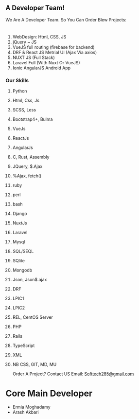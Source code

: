 ## A Developer Team!
We Are A Developer Team. So You Can Order Blew Projects:
#
1. WebDesign: Html, CSS, JS
2. jQuery ~ JS
3. VueJS full routing (firebase for backend)
5. DRF & React JS Metrial UI (Ajax Via axios)
6. NUXT JS (Full Stack)
7. Laravel Full (With Nuxt Or VueJS)
8. Ionic AngularJS Android App

### Our Skills
 1. Python
 2. Html, Css, Js
 3. SCSS, Less
 4. Bootstrap4+, Bulma
 5. VueJs
 6. ReactJs
 7. AngularJs
 8. C, Rust, Assembly
 9. JQuery, $.Ajax
 10. %Ajax, fetch()
 11. ruby
 12. perl
 13. bash
 14. Django
 15. NuxtJs
 16. Laravel
 17. Mysql
 18. SQL/SEQL
 19. SQlite
 20. Mongodb
 21. Json, Json$.ajax
 22. DRF
 23. LPIC1
 24. LPIC2
 25. REL, CentOS Server
 26. PHP
 27. Rails
 28. TypeScript
 29. XML
 30. NB CSS, GIT, MD, MU
 
     Order A Project? Contact US
     Email: Softtech285@gmail.com
# Core Main Developer
- Ermia Moghadamy
- Arash Akbari
